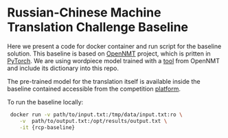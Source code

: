 Russian-Chinese Machine Translation Challenge Baseline
======================================================

Here we present a code for docker container and run script for the baseline solution.
This baseline is based on [OpenNMT](https://github.com/OpenNMT/OpenNMT-py) project, which is pritten in [PyTorch](https://pytorch.org). We are using wordpiece model trained with a [tool](https://github.com/OpenNMT/OpenNMT-py/blob/master/tools/learn_bpe.py) from OpenNMT and include its dictionary into this repo.

The pre-trained model for the translation itself is available inside the baseline contained accessible from the competition [platform](https://mlbootcamp.ru/round/26/tasks/).

To run the baseline locally:
```bash
 docker run -v path/to/input.txt:/tmp/data/input.txt:ro \
    -v  path/to/output.txt:/opt/results/output.txt \
    -it {rcp-baseline}
```
